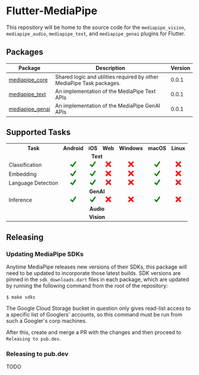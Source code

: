 # Flutter-MediaPipe

This repository will be home to the source code for the `mediapipe_vision`, `mediapipe_audio`, `mediapipe_text`, and `mediapipe_genai` plugins for Flutter.

## Packages

| Package | Description | Version |
| --- | --- | --- |
| [mediapipe_core](packages/mediapipe-core/) | Shared logic and utilities required by other MediaPipe Task packages. | 0.0.1 |
| [mediapipe_text](packages/mediapipe-task-text/) | An implementation of the MediaPipe Text APIs | 0.0.1 |
| [mediapipe_genai](packages/mediapipe-task-genai/) | An implementation of the MediaPipe GenAI APIs | 0.0.1 |

## Supported Tasks

<table>
    <tr>
        <th>Task</th>
        <th>Android</th>
        <th>iOS</th>
        <th>Web</th>
        <th>Windows</th>
        <th>macOS</th>
        <th>Linux</th>
    </tr>
    <tr>
        <td colspan="7" align="center"><strong>Text</strong></td>
    </tr>
    <tr>
        <td>Classification</td>
        <td align="center"><img height="16" width="16" src="https://raw.githubusercontent.com/google/flutter-mediapipe/readme-improvements/assets/yes.png" /></td>
        <td align="center"><img height="16" width="16" src="https://raw.githubusercontent.com/google/flutter-mediapipe/readme-improvements/assets/yes.png" /></td>
        <td align="center"><img height="16" width="16" src="https://raw.githubusercontent.com/google/flutter-mediapipe/readme-improvements/assets/no.png"/></td>
        <td align="center"><img height="16" width="16" src="https://raw.githubusercontent.com/google/flutter-mediapipe/readme-improvements/assets/no.png"/></td>
        <td align="center"><img height="16" width="16" src="https://raw.githubusercontent.com/google/flutter-mediapipe/readme-improvements/assets/yes.png" /></td>
        <td align="center"><img height="16" width="16" src="https://raw.githubusercontent.com/google/flutter-mediapipe/readme-improvements/assets/no.png"/></td>
    </tr>
    <tr>
        <td>Embedding</td>
        <td align="center"><img height="16" width="16" src="https://raw.githubusercontent.com/google/flutter-mediapipe/readme-improvements/assets/yes.png" /></td>
        <td align="center"><img height="16" width="16" src="https://raw.githubusercontent.com/google/flutter-mediapipe/readme-improvements/assets/yes.png" /></td>
        <td align="center"><img height="16" width="16" src="https://raw.githubusercontent.com/google/flutter-mediapipe/readme-improvements/assets/no.png"/></td>
        <td align="center"><img height="16" width="16" src="https://raw.githubusercontent.com/google/flutter-mediapipe/readme-improvements/assets/no.png"/></td>
        <td align="center"><img height="16" width="16" src="https://raw.githubusercontent.com/google/flutter-mediapipe/readme-improvements/assets/yes.png" /></td>
        <td align="center"><img height="16" width="16" src="https://raw.githubusercontent.com/google/flutter-mediapipe/readme-improvements/assets/no.png"/></td>
    </tr>
    <tr>
        <td>Language Detection</td>
        <td align="center"><img height="16" width="16" src="https://raw.githubusercontent.com/google/flutter-mediapipe/readme-improvements/assets/yes.png" /></td>
        <td align="center"><img height="16" width="16" src="https://raw.githubusercontent.com/google/flutter-mediapipe/readme-improvements/assets/yes.png" /></td>
        <td align="center"><img height="16" width="16" src="https://raw.githubusercontent.com/google/flutter-mediapipe/readme-improvements/assets/no.png"/></td>
        <td align="center"><img height="16" width="16" src="https://raw.githubusercontent.com/google/flutter-mediapipe/readme-improvements/assets/no.png"/></td>
        <td align="center"><img height="16" width="16" src="https://raw.githubusercontent.com/google/flutter-mediapipe/readme-improvements/assets/yes.png" /></td>
        <td align="center"><img height="16" width="16" src="https://raw.githubusercontent.com/google/flutter-mediapipe/readme-improvements/assets/no.png"/></td>
    </tr>
    <tr>
        <td colspan="7" align="center"><strong>GenAI</strong></td>
    </tr>
    <tr>
        <td>Inference</td>
        <td align="center"><img height="16" width="16" src="https://raw.githubusercontent.com/google/flutter-mediapipe/readme-improvements/assets/yes.png" /></td>
        <td align="center"><img height="16" width="16" src="https://raw.githubusercontent.com/google/flutter-mediapipe/readme-improvements/assets/yes.png" /></td>
        <td align="center"><img height="16" width="16" src="https://raw.githubusercontent.com/google/flutter-mediapipe/readme-improvements/assets/no.png"/></td>
        <td align="center"><img height="16" width="16" src="https://raw.githubusercontent.com/google/flutter-mediapipe/readme-improvements/assets/no.png"/></td>
        <td align="center"><img height="16" width="16" src="https://raw.githubusercontent.com/google/flutter-mediapipe/readme-improvements/assets/yes.png" /></td>
        <td align="center"><img height="16" width="16" src="https://raw.githubusercontent.com/google/flutter-mediapipe/readme-improvements/assets/no.png"/></td>
    </tr>
    <tr>
        <td colspan="7" align="center"><strong>Audio</strong></td>
    </tr>
    <tr>
        <td colspan="7" align="center"><strong>Vision</strong></td>
    </tr>
</table>

## Releasing

### Updating MediaPipe SDKs

Anytime MediaPipe releases new versions of their SDKs, this package will need to be updated to incorporate those latest builds. SDK versions are pinned in the `sdk_downloads.dart` files in each package, which are updated by running the following command from the root of the repository:

```
$ make sdks
```

The Google Cloud Storage bucket in question only gives read-list access to a specific list of Googlers' accounts, so this command must be run from such a Googler's corp machines.

After this, create and merge a PR with the changes and then proceed to `Releasing to pub.dev`.

### Releasing to pub.dev

TODO
